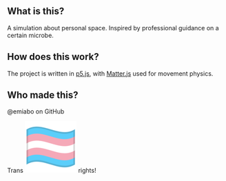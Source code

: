 ## What is this?
A simulation about personal space. Inspired by professional guidance on a certain microbe.
## How does this work?
The project is written in [p5.js](p5js.org), with [Matter.js](brm.io/matter-js) used for movement physics.
## Who made this?
@emiabo on GitHub

Trans ![trans flag emoji](/assets/trans-flag-google.png) rights!